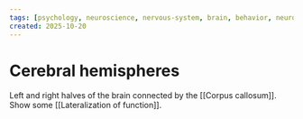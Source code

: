 ```yaml
---
tags: [psychology, neuroscience, nervous-system, brain, behavior, neurotransmitters]
created: 2025-10-20
---
```

# Cerebral hemispheres

Left and right halves of the brain connected by the [[Corpus callosum]]. Show some [[Lateralization of function]].
